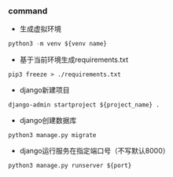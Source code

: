 ### command
- 生成虚拟环境
```python 
python3 -m venv ${venv name}
```
-  基于当前环境生成requirements.txt 
```shell script
pip3 freeze > ./requirements.txt
```
- django新建项目
```shell script
django-admin startproject ${project_name} .
```

- django创建数据库

```python3
python3 manage.py migrate
```

- django运行服务在指定端口号（不写默认8000）
```python3
python3 manage.py runserver ${port}
```